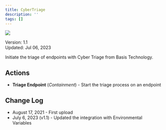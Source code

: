 ```yaml
---
title: CyberTriage
description: ''
tags: []
---
```


![](/img/platform-services/automation-service/app-central/logos/cybertriage.png)

Version: 1.1  
Updated: Jul 06, 2023

Initiate the triage of endpoints with Cyber Triage from Basis Technology.

## Actions

* **Triage Endpoint** (*Containment*) - Start the triage process on an endpoint

## Change Log

* August 17, 2021 - First upload
* July 6, 2023 (v1.1) - Updated the integration with Environmental Variables
